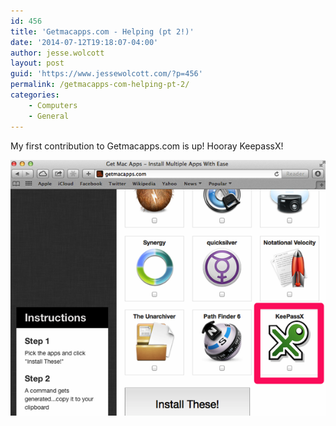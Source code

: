 ```yaml
---
id: 456
title: 'Getmacapps.com - Helping (pt 2!)'
date: '2014-07-12T19:18:07-04:00'
author: jesse.wolcott
layout: post
guid: 'https://www.jessewolcott.com/?p=456'
permalink: /getmacapps-com-helping-pt-2/
categories:
    - Computers
    - General
---
```


My first contribution to Getmacapps.com is up! Hooray KeepassX!

![Get Mac Apps Install Multiple Apps With Ease](/assets/img/2014/07/Get_Mac_Apps_-_Install_Multiple_Apps_With_Ease.png)